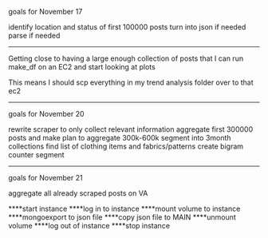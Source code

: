 goals for November 17

identify location and status of first 100000 posts
turn into json if needed
parse if needed

-----

Getting close to having a large enough collection of posts that I can run
make_df on an EC2 and start looking at plots

This means I should scp everything in my trend analysis folder over to that ec2

-----

goals for November 20


rewrite scraper to only collect relevant information
aggregate first 300000 posts and make plan to aggregate 300k-600k
segment into 3month collections
find list of clothing items and fabrics/patterns
create bigram counter
segment


---
goals for November 21

aggregate all already scraped posts on VA

****start instance
****log in to instance
****mount volume to instance
****mongoexport to json file
****copy json file to MAIN
****unmount volume
****log out of instance
****stop instance
